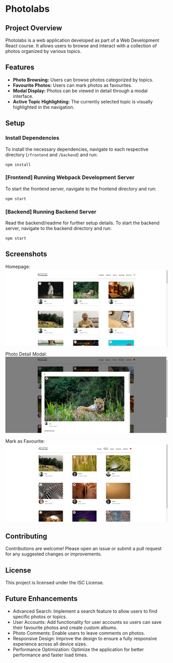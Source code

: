 # Photolabs

## Project Overview
Photolabs is a web application developed as part of a Web Development React course. It allows users to browse and interact with a collection of photos organized by various topics.

## Features
- **Photo Browsing:** Users can browse photos categorized by topics.
- **Favourite Photos:** Users can mark photos as favourites.
- **Modal Display:** Photos can be viewed in detail through a modal interface.
- **Active Topic Highlighting:** The currently selected topic is visually highlighted in the navigation.

## Setup

### Install Dependencies
To install the necessary dependencies, navigate to each respective directory (`/frontend` and `/backend`) and run:

```
npm install
```

### [Frontend] Running Webpack Development Server
To start the frontend server, navigate to the frontend directory and run:

```
npm start
```

### [Backend] Running Backend Server
Read the backend/readme for further setup details. To start the backend server, navigate to the backend directory and run:

```
npm start
```

## Screenshots
Homepage:
!["Screenshot of the home page"](https://github.com/Somtico/photolabs-starter/blob/main/frontend/src/assets/screenshots/homepage.png?raw=true)

Photo Detail Modal:
!["Screenshot of a photo detail modal"](https://github.com/Somtico/photolabs-starter/blob/main/frontend/src/assets/screenshots/photo_detail_modal.png?raw=true)

Mark as Favourite:
!["Screenshot of photos including some that are marked as favourites"](https://github.com/Somtico/photolabs-starter/blob/main/frontend/src/assets/screenshots/mark_favourites.png?raw=true)

## Contributing
Contributions are welcome! Please open an issue or submit a pull request for any suggested changes or improvements.

## License
This project is licensed under the ISC License.

## Future Enhancements
- Advanced Search: Implement a search feature to allow users to find specific photos or topics.
- User Accounts: Add functionality for user accounts so users can save their favourite photos and create custom albums.
- Photo Comments: Enable users to leave comments on photos.
- Responsive Design: Improve the design to ensure a fully responsive experience across all device sizes.
- Performance Optimization: Optimize the application for better performance and faster load times.